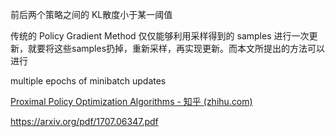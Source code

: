 前后两个策略之间的 KL散度小于某一阈值

传统的 Policy Gradient Method 仅仅能够利用采样得到的 samples 进行一次更新，就要将这些samples扔掉，重新采样，再实现更新。而本文所提出的方法可以进行 

multiple epochs of minibatch updates

[Proximal Policy Optimization Algorithms - 知乎 (zhihu.com)](https://zhuanlan.zhihu.com/p/82494810)

https://arxiv.org/pdf/1707.06347.pdf